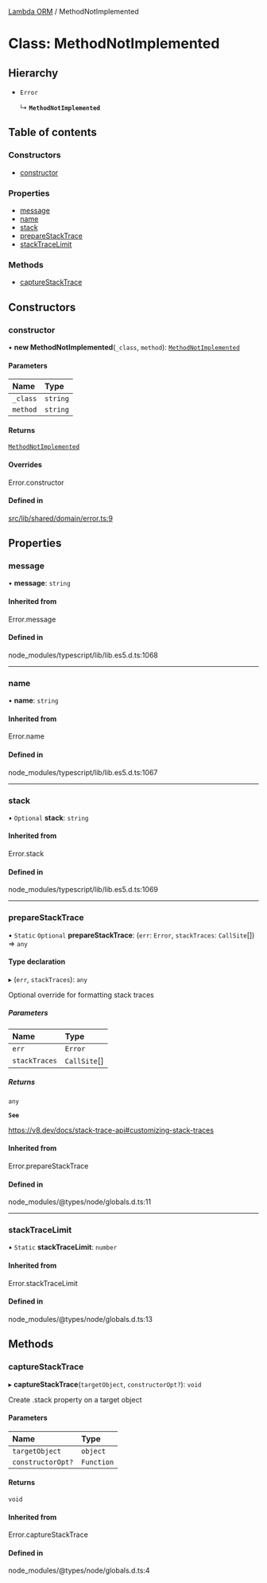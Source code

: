 [Lambda ORM](../README.md) / MethodNotImplemented

# Class: MethodNotImplemented

## Hierarchy

- `Error`

  ↳ **`MethodNotImplemented`**

## Table of contents

### Constructors

- [constructor](MethodNotImplemented.md#constructor)

### Properties

- [message](MethodNotImplemented.md#message)
- [name](MethodNotImplemented.md#name)
- [stack](MethodNotImplemented.md#stack)
- [prepareStackTrace](MethodNotImplemented.md#preparestacktrace)
- [stackTraceLimit](MethodNotImplemented.md#stacktracelimit)

### Methods

- [captureStackTrace](MethodNotImplemented.md#capturestacktrace)

## Constructors

### constructor

• **new MethodNotImplemented**(`_class`, `method`): [`MethodNotImplemented`](MethodNotImplemented.md)

#### Parameters

| Name | Type |
| :------ | :------ |
| `_class` | `string` |
| `method` | `string` |

#### Returns

[`MethodNotImplemented`](MethodNotImplemented.md)

#### Overrides

Error.constructor

#### Defined in

[src/lib/shared/domain/error.ts:9](https://github.com/FlavioLionelRita/lambdaorm/blob/3d32e0b6/src/lib/shared/domain/error.ts#L9)

## Properties

### message

• **message**: `string`

#### Inherited from

Error.message

#### Defined in

node_modules/typescript/lib/lib.es5.d.ts:1068

___

### name

• **name**: `string`

#### Inherited from

Error.name

#### Defined in

node_modules/typescript/lib/lib.es5.d.ts:1067

___

### stack

• `Optional` **stack**: `string`

#### Inherited from

Error.stack

#### Defined in

node_modules/typescript/lib/lib.es5.d.ts:1069

___

### prepareStackTrace

▪ `Static` `Optional` **prepareStackTrace**: (`err`: `Error`, `stackTraces`: `CallSite`[]) => `any`

#### Type declaration

▸ (`err`, `stackTraces`): `any`

Optional override for formatting stack traces

##### Parameters

| Name | Type |
| :------ | :------ |
| `err` | `Error` |
| `stackTraces` | `CallSite`[] |

##### Returns

`any`

**`See`**

https://v8.dev/docs/stack-trace-api#customizing-stack-traces

#### Inherited from

Error.prepareStackTrace

#### Defined in

node_modules/@types/node/globals.d.ts:11

___

### stackTraceLimit

▪ `Static` **stackTraceLimit**: `number`

#### Inherited from

Error.stackTraceLimit

#### Defined in

node_modules/@types/node/globals.d.ts:13

## Methods

### captureStackTrace

▸ **captureStackTrace**(`targetObject`, `constructorOpt?`): `void`

Create .stack property on a target object

#### Parameters

| Name | Type |
| :------ | :------ |
| `targetObject` | `object` |
| `constructorOpt?` | `Function` |

#### Returns

`void`

#### Inherited from

Error.captureStackTrace

#### Defined in

node_modules/@types/node/globals.d.ts:4
